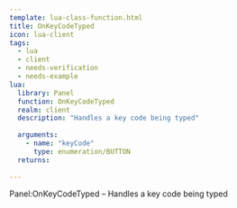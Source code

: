 ```yaml
---
template: lua-class-function.html
title: OnKeyCodeTyped
icon: lua-client
tags:
  - lua
  - client
  - needs-verification
  - needs-example
lua:
  library: Panel
  function: OnKeyCodeTyped
  realm: client
  description: "Handles a key code being typed"
  
  arguments:
    - name: "keyCode"
      type: enumeration/BUTTON
  returns:
    
---
```


<div class="lua__search__keywords">
Panel:OnKeyCodeTyped &#x2013; Handles a key code being typed
</div>
